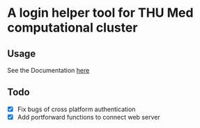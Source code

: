 # A login helper tool for THU Med computational cluster

## Usage 

See the Documentation [here](docs.md)

## Todo 
- [x] Fix bugs of cross platform authentication
- [x] Add portforward functions to connect web server 
